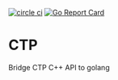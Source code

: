 [![circle ci](https://circleci.com/gh/q-trader/ctp.svg?style=shield)](https://circleci.com/gh/q-trader/ctp.svg?style=shield)
[![Go Report Card](https://goreportcard.com/badge/qtrx.io/ctp)](https://goreportcard.com/report/qtrx.io/ctp)
# CTP
Bridge CTP C++ API  to golang
